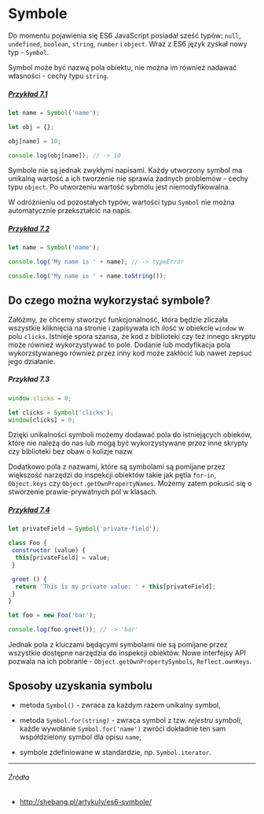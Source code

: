 # Symbole

Do momentu pojawienia się ES6 JavaScript posiadał sześć typów: `null`, `undefined`, `boolean`, `string`, `number` i `object`. Wraz z ES6 język zyskał nowy typ - `Symbol`.

 Symbol może być nazwą pola obiektu, nie można im również nadawać własności - cechy typu `string`. 
 
 ##### [Przykład 7.1](https://codepen.io/mmotel/pen/xrZNjj)
 ```js
 let name = Symbol('name');
 
 let obj = {};
 
 obj[name] = 10;
 
 console.log(obj[name]); // -> 10
 ```
 
Symbole nie są jednak zwykłymi napisami. Każdy utworzony symbol ma unikalną wartość a ich tworzenie nie sprawia żadnych problemów - cechy typu `object`. Po utworzeniu wartość sybmolu jest niemodyfikowalna. 

W odróżnieniu od pozostałych typów, wartości typu `Symbol` nie można automatycznie przekształcić na napis.

##### [Przykład 7.2](https://codepen.io/mmotel/pen/xrZNjj)
```js
let name = Symbol('name');

console.log('My name is ' + name); // -> typeError

console.log('My name is ' + name.toString()); 
```

## Do czego można wykorzystać symbole?

Załóżmy, że chcemy stworzyć funkcjonalność, która będzie zliczała wszystkie kliknięcia na stronie i zapisywała ich ilość w obiekcie `window` w polu `clicks`. Istnieje spora szansa, że kod z biblioteki czy też innego skryptu może również wykorzystywać to pole. Dodanie lub modyfikacja pola wykorzstywanego również przez inny kod może zakłócić lub nawet zepsuć jego działanie.

##### Przykład 7.3
```js
window.clicks = 0;

let clicks = Symbol('clicks');
window[clicks] = 0;
```

Dzięki unikalności symboli możemy dodawać pola do istniejących obieków, które nie należą do nas lub mogą być wykorzystywane przez inne skrypty czy biblioteki bez obaw o kolizje nazw. 

Dodatkowo pola z nazwami, które są symbolami są pomijane przez większość narzędzi do inspekcji obiektów takie jak pętla `for-in`, `Object.keys` czy `Object.getOwnPropertyNames`. Możemy zatem pokusić się o stworzenie prawie-prywatnych pól w klasach.

##### [Przykład 7.4](https://codepen.io/mmotel/pen/NgxVBx)
```js
let privateField = Symbol('private-field');

class Foo {
 constructor (value) {
  this[privateField] = value;
 }

 greet () {
  return 'This is my private value: ' + this[privateField];
 }
}

let foo = new Foo('bar');

console.log(foo.greet()); // -> 'bar'
```

Jednak pola z kluczami będącymi symbolami nie są pomijane przez wszystkie dostępne narzędzia do inspekcji obiektów. Nowe interfejsy API pozwala na ich pobranie - `Object.getOwnPropertySymbols`,  `Reflect.ownKeys`.

## Sposoby uzyskania symbolu

* metoda `Symbol()` - zwraca za każdym razem unikalny symbol,

* metoda `Symbol.for(string)` - zwraca symbol z tzw. _rejestru symboli_, każde wywołanie `Symbol.for('name')` zwróci dokładnie ten sam współdzielony symbol dla opisu `name`,

* symbole zdefiniowane w standardzie, np. `Symbol.iterator`.

---

###### Źródła

* http://shebang.pl/artykuly/es6-symbole/